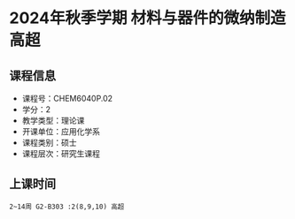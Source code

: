 # 2024年秋季学期 材料与器件的微纳制造 高超






## 课程信息

- 课程号：CHEM6040P.02
- 学分：2
- 教学类型：理论课
- 开课单位：应用化学系
- 课程类别：硕士
- 课程层次：研究生课程

## 上课时间

```
2~14周 G2-B303 :2(8,9,10) 高超
```

